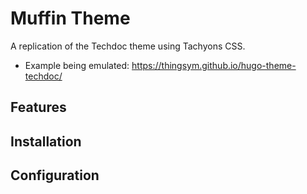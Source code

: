 # Muffin Theme

A replication of the Techdoc theme using Tachyons CSS.

- Example being emulated: https://thingsym.github.io/hugo-theme-techdoc/

## Features

## Installation

## Configuration
